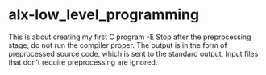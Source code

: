 # alx-low_level_programming
This is about creating my first C program
-E
Stop after the preprocessing stage; do not run the compiler proper. The output is in the form of preprocessed source code, which is sent to the standard output.
Input files that don’t require preprocessing are ignored.
